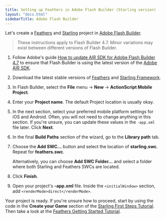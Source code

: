 ```yaml
---
title: Setting up Feathers in Adobe Flash Builder (Starling version)
layout: "docs.html"
sidebarTitle: Adobe Flash Builder
---
```


Let's create a [Feathers](/) and [Starling](https://gamua.com/starling/) project in [Adobe Flash Builder](http://www.adobe.com/products/flash-builder.html).

> These instructions apply to Flash Builder 4.7. Minor variations may exist between different versions of Flash Builder.

1. Follow Adobe's guide [How to update AIR SDK for Adobe Flash Builder 4.7](https://helpx.adobe.com/flash-builder/kb/overlay-air-sdk-flash-builder.html) to ensure that Flash Builder is using the latest version of the [Adobe AIR SDK](https://www.adobe.com/go/air_sdk).

2. Download the latest stable versions of [Feathers](./installation.md) and [Starling Framework](http://gamua.com/starling/download/).

3. In Flash Builder, select the **File** menu → **New** → **ActionScript Mobile Project**.

4. Enter your **Project name**. The default Project location is usually okay.

5. In the next section, select your preferred mobile platform settings for iOS and Android. Often, you will not need to change anything in this section. If you're unsure, you can update these values in the `-app.xml` file later. Click **Next**.

6. In the final **Build Paths** section of the wizard, go to the **Library path** tab.

7. Choose the **Add SWC…** button and select the location of **starling.swc**. Repeat for **feathers.swc**.

   Alternatively, you can choose **Add SWC Folder…** and select a folder where both Starling and Feathers SWCs are located.

8. Click **Finish**.

9. Open your project's **-app.xml** file. Inside the `<initialWindow>` section, add `<renderMode>direct</renderMode>`.

Your project is ready. If you're unsure how to proceed, start by using the code in the **Create your Game** section of the [Starling First Steps Tutorial](http://gamua.com/starling/first-steps/). Then take a look at the [Feathers Getting Started Tutorial](./getting-started.md).
